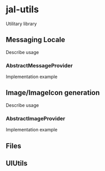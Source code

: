 # jal-utils
Utilitary library

## Messaging Locale
Describe usage
### AbstractMessageProvider
Implementation example
## Image/ImageIcon generation
Describe usage
### AbstractImageProvider
Implementation example
## Files
## UIUtils

